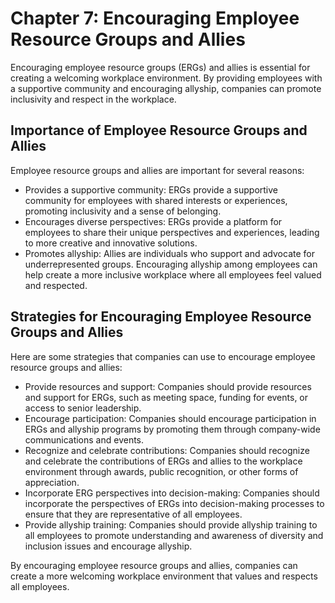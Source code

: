 Chapter 7: Encouraging Employee Resource Groups and Allies
==========================================================

Encouraging employee resource groups (ERGs) and allies is essential for creating a welcoming workplace environment. By providing employees with a supportive community and encouraging allyship, companies can promote inclusivity and respect in the workplace.

Importance of Employee Resource Groups and Allies
-------------------------------------------------

Employee resource groups and allies are important for several reasons:

* Provides a supportive community: ERGs provide a supportive community for employees with shared interests or experiences, promoting inclusivity and a sense of belonging.
* Encourages diverse perspectives: ERGs provide a platform for employees to share their unique perspectives and experiences, leading to more creative and innovative solutions.
* Promotes allyship: Allies are individuals who support and advocate for underrepresented groups. Encouraging allyship among employees can help create a more inclusive workplace where all employees feel valued and respected.

Strategies for Encouraging Employee Resource Groups and Allies
--------------------------------------------------------------

Here are some strategies that companies can use to encourage employee resource groups and allies:

* Provide resources and support: Companies should provide resources and support for ERGs, such as meeting space, funding for events, or access to senior leadership.
* Encourage participation: Companies should encourage participation in ERGs and allyship programs by promoting them through company-wide communications and events.
* Recognize and celebrate contributions: Companies should recognize and celebrate the contributions of ERGs and allies to the workplace environment through awards, public recognition, or other forms of appreciation.
* Incorporate ERG perspectives into decision-making: Companies should incorporate the perspectives of ERGs into decision-making processes to ensure that they are representative of all employees.
* Provide allyship training: Companies should provide allyship training to all employees to promote understanding and awareness of diversity and inclusion issues and encourage allyship.

By encouraging employee resource groups and allies, companies can create a more welcoming workplace environment that values and respects all employees.
